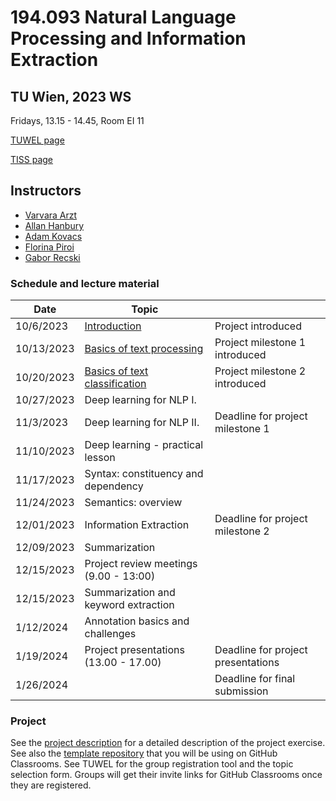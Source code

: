 # 194.093 Natural Language Processing and Information Extraction 
## TU Wien, 2023 WS

Fridays, 13.15 - 14.45, Room EI 11

[TUWEL page](https://tuwel.tuwien.ac.at/course/view.php?id=58256)

[TISS page](https://tiss.tuwien.ac.at/course/courseDetails.xhtml?courseNr=194093&semester=2023W&dswid=9214&dsrid=382)

## Instructors

- [Varvara Arzt](https://tiss.tuwien.ac.at/person/314093)
- [Allan Hanbury](https://tiss.tuwien.ac.at/person/48222.html)
- [Adam Kovacs](https://tiss.tuwien.ac.at/person/341881.html)
- [Florina Piroi](https://tiss.tuwien.ac.at/person/239780.html)
- [Gabor Recski](https://tiss.tuwien.ac.at/person/336863.html)


### Schedule and lecture material

Date|Topic| |
----|-----|--|
10/6/2023 |  [Introduction](lectures/00_Introduction) | Project introduced |
10/13/2023 | [Basics of text processing](lectures/01_Text_processing) | Project milestone 1 introduced |
10/20/2023 | [Basics of text classification](lectures/02_Text_classification) | Project milestone 2 introduced |
10/27/2023 | Deep learning for NLP I. | |
11/3/2023  | Deep learning for NLP II. | Deadline for project milestone 1|
11/10/2023 | Deep learning - practical lesson | |
11/17/2023 | Syntax: constituency and dependency | |
11/24/2023 | Semantics: overview | |
12/01/2023 | Information Extraction | Deadline for project milestone 2|
12/09/2023 | Summarization | |
12/15/2023 | Project review meetings (9.00 - 13:00) | |
12/15/2023 | Summarization and keyword extraction| |
1/12/2024 | Annotation basics and challenges | |
1/19/2024 | Project presentations (13.00 - 17.00) | Deadline for project presentations |
1/26/2024 | | Deadline for final submission |



### Project

See the [project description](project/NLP_IE_2023WS_Exercise.pdf) for a detailed
description of the project exercise. See also the [template
repository](https://github.com/tuw-nlp-ie/project-2022WS) that you will be using on
GitHub Classrooms. See TUWEL for the group registration tool and the topic selection
form. Groups will get their invite links for GitHub Classrooms once they are registered.

